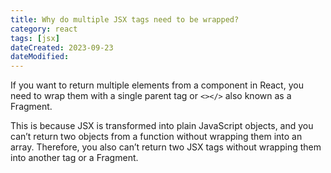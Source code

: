 ```yaml
---
title: Why do multiple JSX tags need to be wrapped?
category: react
tags: [jsx]
dateCreated: 2023-09-23
dateModified:
---
```


If you want to return multiple elements from a component in React, you need to wrap them with a single parent tag
or `<></>` also known as a Fragment.

This is because JSX is transformed into plain JavaScript objects, and you can’t return two objects from a function
without wrapping them into an array. Therefore, you also can’t return two JSX tags without wrapping them into
another tag or a Fragment.
